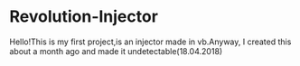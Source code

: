# Revolution-Injector
Hello!This is my first project,is an injector made in vb.Anyway, I created this about a month ago and made it undetectable(18.04.2018)

